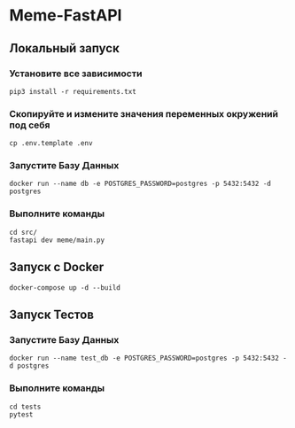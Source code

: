 # Meme-FastAPI

## Локальный запуск

### Установите все зависимости

```shell
pip3 install -r requirements.txt
```

### Скопируйте и измените значения переменных окружений под себя
```shell
cp .env.template .env
```

### Запустите Базу Данных
```shell
docker run --name db -e POSTGRES_PASSWORD=postgres -p 5432:5432 -d postgres 
```

### Выполните команды
```shell
cd src/
fastapi dev meme/main.py
```

## Запуск с Docker
```shell
docker-compose up -d --build
```

## Запуск Тестов
### Запустите Базу Данных
```shell
docker run --name test_db -e POSTGRES_PASSWORD=postgres -p 5432:5432 -d postgres 
```
### Выполните команды
```shell
cd tests
pytest
```